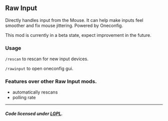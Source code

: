 ## Raw Input
Directly handles input from the Mouse. It can help make inputs feel smoother and fix mouse jittering. Powered by Oneconfig.

This mod is currently in a beta state, expect improvement in the future.

### Usage
`/rescan` to rescan for new input devices.

`/rawinput` to open oneconfig gui.

### Features over other Raw Input mods.
- automatically rescans
- polling rate

---

##### Code licensed under [LGPL](LICENSE).
